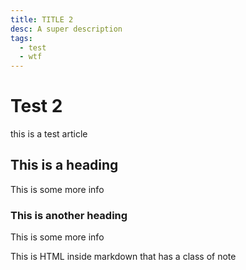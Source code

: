 ```yaml
---
title: TITLE 2
desc: A super description
tags:
  - test
  - wtf
---
```


# Test 2

this is a test article

## This is a heading

This is some more info

### This is another heading

This is some more info

<div class="bg-blue-500 text-white p-4 mb-4">
  This is HTML inside markdown that has a class of note
</div>

<info-box>
  <template #info-box>
    This is a vue component inside markdown using slots
  </template>
</info-box>
